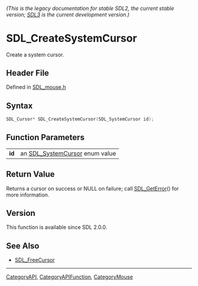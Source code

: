 ###### (This is the legacy documentation for stable SDL2, the current stable version; [SDL3](https://wiki.libsdl.org/SDL3/) is the current development version.)
# SDL_CreateSystemCursor

Create a system cursor.

## Header File

Defined in [SDL_mouse.h](https://github.com/libsdl-org/SDL/blob/SDL2/include/SDL_mouse.h)

## Syntax

```c
SDL_Cursor* SDL_CreateSystemCursor(SDL_SystemCursor id);

```

## Function Parameters

|            |                                                    |
| ---------- | -------------------------------------------------- |
| **id**     | an [SDL_SystemCursor](SDL_SystemCursor) enum value |

## Return Value

Returns a cursor on success or NULL on failure; call
[SDL_GetError](SDL_GetError)() for more information.

## Version

This function is available since SDL 2.0.0.

## See Also

- [SDL_FreeCursor](SDL_FreeCursor)

----
[CategoryAPI](CategoryAPI), [CategoryAPIFunction](CategoryAPIFunction), [CategoryMouse](CategoryMouse)

